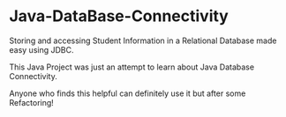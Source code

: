 # Java-DataBase-Connectivity
Storing and accessing Student Information in a Relational Database made easy using JDBC.

This Java Project was just an attempt to learn about Java Database Connectivity.

Anyone who finds this helpful can definitely use it but after some Refactoring!
